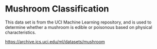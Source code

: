 # Mushroom Classification  

This data set is from the UCI Machine Learning repository, and is used to determine whether a mushroom is edible or poisonous based on physical characteristics.  

https://archive.ics.uci.edu/ml/datasets/mushroom  
